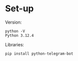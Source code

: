 # Set-up
Version:
```
python -V
Python 3.12.4
```
Libraries:
```
pip install python-telegram-bot
```